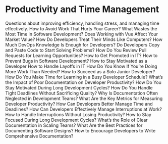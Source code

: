 # Productivity and Time Management

Questions about improving efficiency, handling stress, and managing time effectively.
How to Avoid Work That Hurts Your Career?
What Wastes the Most Time in Software Development?
Does Working with Vue Affect Your Market Value?
How Do Developers Treat Their Minds Like Computers?
How Much DevOps Knowledge Is Enough for Developers?
Do Developers Copy and Paste Code to Start Solving Problems?
How Do You Review Pull Requests for Learning Opportunities?
How to Get Promoted in IT?
How to Prevent Bugs in Software Development?
How to Stay Motivated as a Developer
How to Handle Layoffs in IT
How Do You Know If You’re Doing More Work Than Needed?
How to Succeed as a Solo Junior Developer?
How Do You Make Time for Learning in a Busy Developer Schedule?
What’s the Impact of Poor Documentation on Developer Productivity?
How Do You Stay Motivated During Long Development Cycles?
How Do You Handle Tight Deadlines Without Sacrificing Quality?
Why Is Documentation Often Neglected in Development Teams?
What Are the Key Metrics for Measuring Developer Productivity?
How Can Developers Better Manage Time and Deadlines?
How Can Developers Effectively Manage Interruptions at Work?
How to Handle Interruptions Without Losing Productivity?
How to Stay Focused During Long Development Cycles?
What’s the Role of Clear Documentation in Scaling Teams?
What Are the Best Practices for Documenting Software Designs?
How to Encourage Developers to Write Comprehensive Documentation?